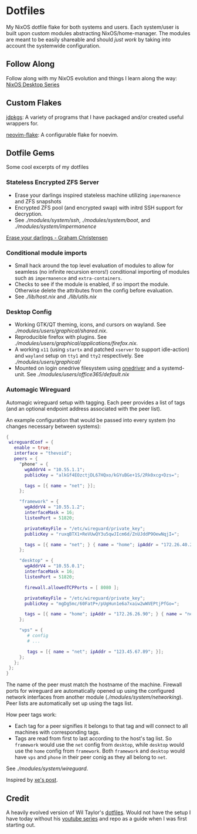# Dotfiles

My NixOS dotfile flake for both systems and users. Each system/user is built upon custom modules abstracting NixOS/home-manager. The modules are meant to be easily shareable and should *just work* by taking into account the systemwide configuration.

## Follow Along

Follow along with my NixOS evolution and things I learn along the way: [NixOS Desktop Series](https://jdisaacs.com/series/nixos-desktop/)

## Custom Flakes

[jdpkgs](https://github.com/jordanisaacs/jdpkgs): A variety of programs that I have packaged and/or created useful wrappers for.

[neovim-flake](https://github.com/jordanisaacs/neovim-flake): A configurable flake for noevim.

## Dotfile Gems

Some cool excerpts of my dotfiles

### Stateless Encrypted ZFS Server

* Erase your darlings inspired stateless machine utilizing `impermanence` and ZFS snapshots
* Encrypted ZFS pool (and encrypted swap) with initrd SSH support for decryption.
* See *./modules/system/ssh*, *./modules/system/boot*, and *./modules/system/impermanence*

[Erase your darlings - Graham Christensen](https://grahamc.com/blog/erase-your-darlings)

### Conditional module imports

* Small hack around the top level evaluation of modules to allow for seamless (no infinite recursion errors!) conditional importing of modules such as `impermanence` and `extra-containers`.
* Checks to see if the module is enabled, if so import the module. Otherwise delete the attributes from the config before evaluation.
* See *./lib/host.nix* and *./lib/utils.nix*

### Desktop Config

* Working GTK/QT theming, icons, and cursors on wayland. See *./modules/users/graphical/shared.nix*.
* Reproducible firefox with plugins. See *./modules/users/graphical/applications/firefox.nix*.
* A working `x11` (using `startx` and patched `xserver` to support idle-action) and `wayland` setup on `tty1` and `tty2` respectively. See *./modules/users/graphical/*
* Mounted on login onedrive filesystem using [onedriver](https://github.com/jstaf/onedriver) and a systemd-unit. See *./modules/users/office365/default.nix*

### Automagic Wireguard

Automagic wireguard setup with tagging. Each peer provides a list of tags (and an optional endpoint address associated with the peer list).

An example configuration that would be passed into every system (no changes necessary between systems):

```nix
{
 wireguardConf = {
   enable = true;
   interface = "thevoid";
   peers = {
     "phone" = {
       wgAddrV4 = "10.55.1.1";
       publicKey = "alkGf4EOzctjDL67HQxo/kGYuBGe+1S/2Rk0xcg+Dzs=";

       tags = [{ name = "net"; }];
     };

     "framework" = {
       wgAddrV4 = "10.55.1.2";
       interfaceMask = 16;
       listenPort = 51820;

       privateKeyFile = "/etc/wireguard/private_key";
       publicKey = "ruxqBTX1+ReVUwQY3u5qwJIcm6d/ZnUJddP9OewNqjI=";

       tags = [{ name = "net"; } { name = "home"; ipAddr = "172.26.40.247"; }];
     };

     "desktop" = {
       wgAddrV4 = "10.55.0.1";
       interfaceMask = 16;
       listenPort = 51820;

       firewall.allowedTCPPorts = [ 8080 ];

       privateKeyFile = "/etc/wireguard/private_key";
       publicKey = "mgDg5mc/60FatP+/pUgHun1e6a7xaiw2wWVEPtjPfGo=";

       tags = [{ name = "home"; ipAddr = "172.26.26.90"; } { name = "net"; }];
     };

     "vps" = {
        # config
        # ...

        tags = [{ name = "net"; ipAddr = "123.45.67.89"; }];
     };
   };
 };
}
```

The name of the peer must match the hostname of the machine. Firewall ports for wireguard are automatically opened up using the configured network interfaces from another module (*./modules/system/networking*). Peer lists are automatically set up using the tags list.

How peer tags work:

* Each tag for a peer signifies it belongs to that tag and will connect to all machines with corresponding tags.
* Tags are read from first to last according to the host's tag list. So `framework` would use the `net` config from `desktop`, while `desktop` would use the `home` config from `framework`. Both `framework` and `desktop` would have `vps` and `phone` in their peer conig as they all belong to `net`.

See *./modules/system/wireguard*.

Inspired by [xe's post](https://christine.website/blog/my-wireguard-setup-2021-02-06).

## Credit

A heavily evolved version of Wil Taylor's [dotfiles](https://github.com/wiltaylor/dotfiles). Would not have the setup I have today without his [youtube series](https://www.youtube.com/watch?v=QKoQ1gKJY5A&list=PL-saUBvIJzOkjAw_vOac75v-x6EzNzZq-) and repo as a guide when I was first starting out.
